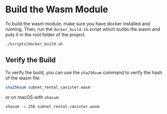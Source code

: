 # Build the Wasm Module

To build the wasm module, make sure you have docker installed and running.
Then, run the `docker_build.sh` script which builds the wasm and puts it in the root folder of the project.

```bash
./scripts/docker_build.sh
```

## Verify the Build

To verify the build, you can use the `sha256sum` command to verify the hash of the wasm file:
```bash
sha256sum subnet_rental_canister.wasm 
```
or on macOS with `shasum`:

```bash
shasum -a 256 subnet_rental_canister.wasm
```
